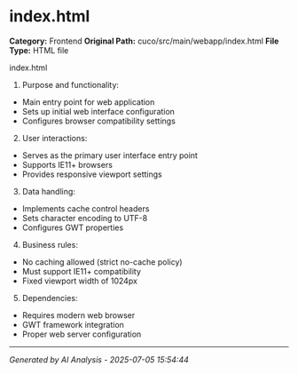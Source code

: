 # index.html

**Category:** Frontend
**Original Path:** cuco/src/main/webapp/index.html
**File Type:** HTML file

index.html
1. Purpose and functionality:
- Main entry point for web application
- Sets up initial web interface configuration
- Configures browser compatibility settings

2. User interactions:
- Serves as the primary user interface entry point
- Supports IE11+ browsers
- Provides responsive viewport settings

3. Data handling:
- Implements cache control headers
- Sets character encoding to UTF-8
- Configures GWT properties

4. Business rules:
- No caching allowed (strict no-cache policy)
- Must support IE11+ compatibility
- Fixed viewport width of 1024px

5. Dependencies:
- Requires modern web browser
- GWT framework integration
- Proper web server configuration

---
*Generated by AI Analysis - 2025-07-05 15:54:44*
